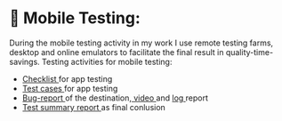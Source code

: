 # 📱 Mobile Testing:
During the mobile testing activity in my work I use remote testing farms, desktop and online emulators to facilitate the final result in quality-time-savings. Testing activities for mobile testing:
- <a href="https://docs.google.com/spreadsheets/d/1070oL4EqN4yFiQdyOWFoDC1PqFi3I1Xl/edit?usp=drive_link" title="checklist" alt="checklist"> Checklist </a> for app testing
- <a href="https://drive.google.com/file/d/1ojbyYfqaeBbWmf_rL1rgK7RLnBpOERMs/view?usp=sharing" title="testcase" alt="testcase"> Test cases </a> for app testing
- <a href="https://drive.google.com/file/d/1LkXB_EG8C2abqcq4L_4-lM3H-OWwD32T/view?usp=sharing" title="bugreport" alt="bugreport"> Bug-report </a> of the destination,<a href="https://drive.google.com/file/d/1-HdjEq5fPtENwo7V2JrOxZTl1a1am83i/view?usp=sharing" title="bugvideo" alt="bugvideo"> video </a> and <a href="https://drive.google.com/file/d/1zoSWRMYAj5i4xULaeNH0-WgbxdvwQhf8/view?usp=sharing" title="buglog" alt="buglog"> log </a> report
- <a href="https://docs.google.com/spreadsheets/d/1W1v8WrGsGqjoXaV7wrsh_I4b39VsP50aYYly9xKOMDA/edit?usp=drive_link" title="testreport" alt="testreport"> Test summary report </a> as final conlusion